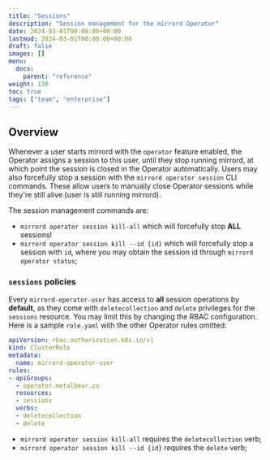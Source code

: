 ```yaml
---
title: "Sessions"
description: "Session management for the mirrord Operator"
date: 2024-03-01T00:00:00+00:00
lastmod: 2024-03-01T00:00:00+00:00
draft: false
images: []
menu:
  docs:
    parent: "reference"
weight: 130
toc: true
tags: ["team", "enterprise"]
---
```


## Overview

Whenever a user starts mirrord with the `operator` feature enabled, the Operator assigns a
session to this user, until they stop running mirrord, at which point the session is closed
in the Operator automatically. Users may also forcefully stop a session with the
`mirrord operator session` CLI commands. These allow users to manually close Operator sessions
while they're still alive (user is still running mirrord).

The session management commands are:

- `mirrord operator session kill-all` which will forcefully stop **ALL** sessions!
- `mirrord operator session kill --id {id}` which will forcefully stop a session with `id`,
  where you may obtain the session id through `mirrord operator status`;

### `sessions` policies

Every `mirrord-operator-user` has access to **all** session operations by **default**, as they come
with `deletecollection` and `delete` privileges for the `sessions` resource. You may limit
this by changing the RBAC configuration. Here is a sample `role.yaml` with the other Operator
rules omitted:

```yaml
apiVersion: rbac.authorization.k8s.io/v1
kind: ClusterRole
metadata:
  name: mirrord-operator-user
rules:
- apiGroups:
  - operator.metalbear.co
  resources:
  - sessions
  verbs:
  - deletecollection
  - delete
```

- `mirrord operator session kill-all` requires the `deletecollection` verb;
- `mirrord operator session kill --id {id}` requires the `delete` verb;

